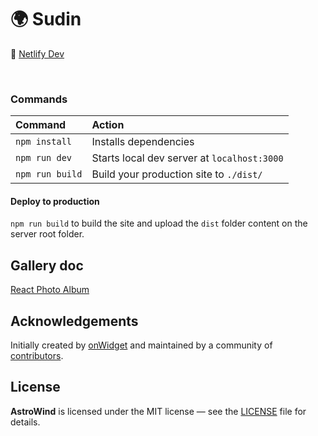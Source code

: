 # 🌍 Sudin

🔗 [Netlify Dev](https://sudin.netlify.app/)

<br>

### Commands

| Command             | Action                                             |
| :------------------ | :------------------------------------------------- |
| `npm install`       | Installs dependencies                              |
| `npm run dev`       | Starts local dev server at `localhost:3000`        |
| `npm run build`     | Build your production site to `./dist/`            |

#### Deploy to production

`npm run build` to build the site and upload the `dist` folder content on the server root folder.

## Gallery doc
[React Photo Album](https://react-photo-album.com/documentation)

## Acknowledgements

Initially created by [onWidget](https://onwidget.com) and maintained by a community of [contributors](https://github.com/onwidget/astrowind/graphs/contributors).

## License

**AstroWind** is licensed under the MIT license — see the [LICENSE](./LICENSE.md) file for details.
